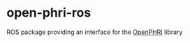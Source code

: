 # open-phri-ros
ROS package providing an interface for the [OpenPHRI](https://github.com/open-phri/open-phri) library 
